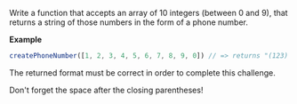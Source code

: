 Write a function that accepts an array of 10 integers (between 0 and 9), that returns a string of those numbers in the form of a phone number.

**Example**
```javascript
createPhoneNumber([1, 2, 3, 4, 5, 6, 7, 8, 9, 0]) // => returns "(123) 456-7890"
```
The returned format must be correct in order to complete this challenge.

Don't forget the space after the closing parentheses!
